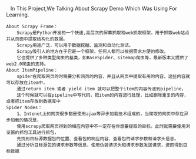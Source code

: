     In This Project,We Talking About Scrapy Demo Which Was Using For Learning.

    About Scrapy Frame：
        Scrapy是Python开发的一个快速,高层次的屏幕抓取和web抓取框架，用于抓取web站点并从页面中提取结构化的数据。
        Scrapy用途广泛，可以用于数据挖掘、监测和自动化测试。
        Scrapy吸引人的地方在于它是一个框架，任何人都可以根据需求方便的修改。
        它也提供了多种类型爬虫的基类，如BaseSpider、sitemap爬虫等，最新版本又提供了web2.0爬虫的支持。 
    About ItemPipeline：
        spider在爬取网页的时候要分析网页的内容，并且从网页中提取有用的内容，这些内容就可以存放在item中，
        通过return item 或者 yield item 就可以把整个item的内容传递到pipeline，
        这个时候就可以在pipeline中写代码，把item的内容进行处理，比如删除重复的内容，或者把item存放到数据库中
    Spider Nodes：
        1、Intenet上的网页很多都是使用ajax等异步加载技术组成的，当爬取的网页中存在异步加载的情况是，
        使用scrapy爬取网页得到的相应内容中不一定存在你想要提取的目标。此时就需要使用浏览器的抓包工具进行抓包，
        先找到目标源数据包的位置、查看包的响应内容、查看包的请求参数和请求头信息。
        通过分析目标源包的请求参数等信息，使用伪装请求头和请求参数发送请求，进而得到目标数据
